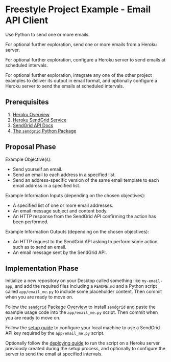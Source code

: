 # Freestyle Project Example - Email API Client

Use Python to send one or more emails.

For optional further exploration, send one or more emails from a Heroku server.

For optional further exploration, configure a Heroku server to send emails at scheduled intervals.

For optional further exploration, integrate any one of the other project examples to deliver its output in email format, and optionally configure a Heroku server to send the emails at scheduled intervals.

## Prerequisites

  1. [Heroku Overview](/notes/hardware/heroku.md)
  1. [Heroku SendGrid Service](https://devcenter.heroku.com/articles/sendgrid)
  1. [SendGrid API Docs](https://sendgrid.com/docs/API_Reference/index.html)
  1. [The `sendgrid` Python Package](/notes/programming-languages/python/packages/sendgrid.md)

## Proposal Phase

Example Objective(s):

  + Send yourself an email.
  + Send an email to each address in a specified list.
  + Send an address-specific version of the same email template to each email address in a specified list.

Example Information Inputs (depending on the chosen objectives):

  + A specified list of one or more email addresses.
  + An email message subject and content body.
  + An HTTP response from the SendGrid API confirming the action has been performed.

Example Information Outputs (depending on the chosen objectives):

  + An HTTP request to the SendGrid API asking to perform some action, such as to send an email.
  + An email message sent by the SendGrid API.

## Implementation Phase

Initialize a new repository on your Desktop called something like `my-email-app`, and add the required files including a `README.md` and a Python script called `app/email_me.py` to include some placeholder content. Then commit when you are ready to move on.

Follow the [`sendgrid` Package Overview](notes/programming-languages/python/packages/sendgrid.md) to install `sendgrid` and paste the example usage code into the `app/email_me.py` script. Then commit when you are ready to move on.

Follow the [setup guide](setup.md) to configure your local machine to use a SendGrid API key required by the `app/email_me.py` script.

Optionally follow the [deploying guide](deploying.md) to run the script on a Heroku server previously created during the setup process, and optionally to configure the server to send the email at specified intervals.
